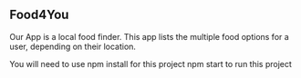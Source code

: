

## Food4You
Our App is a local food finder.  This app lists the multiple food options for a user, depending on their location.

You will need  to use npm install for this project 
npm start to run this project
